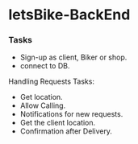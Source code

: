 # letsBike-BackEnd


### Tasks 
  - Sign-up as client, Biker or shop.
  - connect to DB.
  
  
 Handling Requests Tasks:
  - Get location.
  - Allow Calling.
  - Notifications for new requests.
  - Get the client location.
  - Confirmation after Delivery.